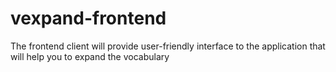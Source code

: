 # vexpand-frontend
The frontend client will provide user-friendly interface to the application that will help you to expand the vocabulary
